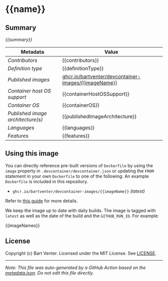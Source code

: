 # {{name}}

## Summary

*{{summary}}*

| Metadata | Value |
|----------|-------|
| *Contributors* | {{contributors}} |
| *Definition type* | {{definitionType}} |
| *Published images* | [ghcr.io/bartventer/devcontainer-images/{{imageName}}](https://github.com/bartventer/devcontainer-images/pkgs/container/devcontainer-images%2F{{imageName}}) |
| *Container host OS support* | {{containerHostOSSupport}} |
| *Container OS* | {{containerOS}} |
| *Published image architecture(s)* | {{publishedImageArchitecture}} |
| *Languages* | {{languages}} |
| *Features* | {{features}} |


## Using this image

You can directly reference pre-built versions of `Dockerfile` by using the `image` property in `.devcontainer/devcontainer.json` or updating the `FROM` statement in your own  `Dockerfile` to one of the following. An example `Dockerfile` is included in this repository.

- `ghcr.io/bartventer/devcontainer-images/{{imageName}}` *(latest)*

Refer to [this guide](https://containers.dev/guide/dockerfile) for more details.

We keep the image up to date with daily builds. The image is tagged with `latest` as well as the date of the build and the `GITHUB_RUN_ID`. For example:

{{imageNames}}

## License

Copyright (c) Bart Venter.
Licensed under the MIT License. See [LICENSE](https://github.com/bartventer/devcontainer-images/blob/main/LICENSE).

---

_Note: This file was auto-generated by a GitHub Action based on the [metadata.json](./metadata.json). Do not edit this file directly._